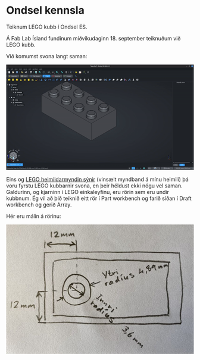 # Ondsel kennsla

Teiknum LEGO kubb í Ondsel ES.

Á Fab Lab Ísland fundinum miðvikudaginn 18. september teiknuðum við LEGO kubb. 

Við komumst svona langt saman:

![LEGO flip](images/lego-flip.gif)

Eins og [LEGO heimildarmyndin sýnir](https://youtu.be/qr_dTySMl7s?si=GOWY0GLPucYDNKjk&t=695) (vinsælt myndband á mínu heimili) þá voru fyrstu LEGO kubbarnir svona, en þeir héldust ekki nógu vel saman. Galdurinn, og kjarninn í LEGO einkaleyfinu, eru rörin sem eru undir kubbnum. Ég vil að þið teiknið eitt rör í Part workbench og farið síðan í Draft workbench og gerið Array.

Hér eru málin á rörinu:

![LEGO rör mál](images/lego-ror-mal.jpg)